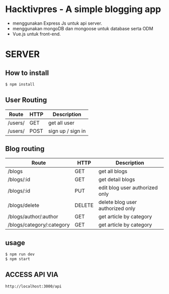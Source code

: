 # Hacktivpres - A simple blogging app
 * menggunakan Express Js untuk api server.
 * menggunakan mongoDB dan mongoose untuk database serta ODM
 * Vue.js untuk front-end.

 # SERVER 
 ## How to install
 ``` sh
 $ npm install
 ```


## User Routing
| Route | HTTP | Description |
| ------| ----- | ---------- |
| /users/ | GET | get all user |
| /users/ | POST | sign up / sign in|


## Blog routing
| Route | HTTP | Description |
| ------ | ----- | --------- |
| /blogs | GET | get all blogs |
| /blogs/:id | GET | get detail blogs |
| /blogs/:id | PUT | edit blog user authorized only |
| /blogs/delete | DELETE | delete blog user authorized only |
| /blogs/author/:author | GET | get article by category |
| /blogs/category/:category | GET | get article by category |

## usage 
``` sh
$ npm run dev
$ npm start
```
## ACCESS API VIA
`http://localhost:3000/api` 